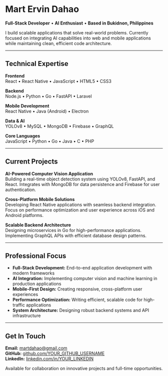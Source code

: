 # Mart Ervin Dahao

**Full-Stack Developer** • **AI Enthusiast** • **Based in Bukidnon, Philippines**

I build scalable applications that solve real-world problems. Currently focused on integrating AI capabilities into web and mobile applications while maintaining clean, efficient code architecture.

---

## Technical Expertise

**Frontend**  
React • React Native • JavaScript • HTML5 • CSS3

**Backend**  
Node.js • Python • Go • FastAPI • Laravel

**Mobile Development**  
React Native • Java (Android) • Electron

**Data & AI**  
YOLOv8 • MySQL • MongoDB • Firebase • GraphQL

**Core Languages**  
JavaScript • Python • Go • Java • C • PHP

---

## Current Projects

**AI-Powered Computer Vision Application**  
Building a real-time object detection system using YOLOv8, FastAPI, and React. Integrates with MongoDB for data persistence and Firebase for user authentication.

**Cross-Platform Mobile Solutions**  
Developing React Native applications with seamless backend integration. Focus on performance optimization and user experience across iOS and Android platforms.

**Scalable Backend Architecture**  
Designing microservices in Go for high-performance applications. Implementing GraphQL APIs with efficient database design patterns.

---

## Professional Focus

- **Full-Stack Development:** End-to-end application development with modern frameworks
- **AI Integration:** Implementing computer vision and machine learning in production applications  
- **Mobile-First Design:** Creating responsive, cross-platform user experiences
- **Performance Optimization:** Writing efficient, scalable code for high-traffic applications
- **System Architecture:** Designing robust backend systems and API infrastructure

---

## Get In Touch

**Email:** [martdahao@gmail.com](mailto:martdahao@gmail.com)  
**GitHub:** [github.com/YOUR_GITHUB_USERNAME](https://github.com/YOUR_GITHUB_USERNAME)  
**LinkedIn:** [linkedin.com/in/YOUR_LINKEDIN](https://linkedin.com/in/YOUR_LINKEDIN)

Available for collaboration on innovative projects and full-time opportunities.
